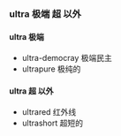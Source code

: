 ### ultra 极端 超 以外

#### ultra 极端
- ultra-democray 极端民主
- ultrapure 极纯的

#### ultra 超 以外
- ultrared 红外线
- ultrashort 超短的
